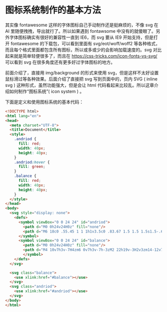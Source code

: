 # 图标系统制作的基本方法

其实像 fontawesome 这样的字体图标自己手动制作还是挺麻烦的，不像 svg 在 AI 里随便拽拽，导出就行了。所以如果遇到 fontawsome 中没有的就傻眼了。另外字体图标确实有很好的兼容性一直到 IE6，而 svg 要从 IE9 开始支持，但是打开 fontawesome 的下载包，可以看到里面有 svg/eot/woff/woff2 等各种格式，而且每个格式里面都包含所有图标，所以或多或少的会影响加载速度的。svg 对比起来就是简单轻便很多了，而且在 https://css-tricks.com/icon-fonts-vs-svg/ 可以看到 svg 在很多角度还有更多好过字体图标的地方。

前面介绍了，直接用 img/background 的形式来使用 svg，但是这样不太好设置鼠标滑过等各种效果。后面介绍了直接把 svg 写到页面中的，页内 SVG ( inline svg ) 这种形式，虽然功能强大，但是会让 html 代码看起来比较乱。所以这章介绍如何制作“图标系统”( icon system ) 。

下面是定义和使用图标系统的基本代码：

```html
<!DOCTYPE html>
<html lang="en">
<head>
  <meta charset="UTF-8">
  <title>Document</title>
  <style>
    .andriod {
      fill: red;
      width: 40px;
      height: 40px;
    }
    .andriod:hover {
      fill: green;
    }
    .balance {
      fill: red;
      width: 40px;
      height: 40px;
    }
  </style>
</head>
<body>
  <svg style="display: none">
    <defs>
      <symbol viewBox="0 0 24 24" id="andriod">
        <path d="M0 0h24v24H0z" fill="none"/>
        <path d="M6 18c0 .55.45 1 1 1h1v3.5c0 .83.67 1.5 1.5 1.5s1.5-.67 1.5-1.5V19h2v3.5c0 .83.67 1.5 1.5 1.5s1.5-.67 1.5-1.5V19h1c.55 0 1-.45 1-1V8H6v10zM3.5 8C2.67 8 2 8.67 2 9.5v7c0 .83.67 1.5 1.5 1.5S5 17.33 5 16.5v-7C5 8.67 4.33 8 3.5 8zm17 0c-.83 0-1.5.67-1.5 1.5v7c0 .83.67 1.5 1.5 1.5s1.5-.67 1.5-1.5v-7c0-.83-.67-1.5-1.5-1.5zm-4.97-5.84l1.3-1.3c.2-.2.2-.51 0-.71-.2-.2-.51-.2-.71 0l-1.48 1.48C13.85 1.23 12.95 1 12 1c-.96 0-1.86.23-2.66.63L7.85.15c-.2-.2-.51-.2-.71 0-.2.2-.2.51 0 .71l1.31 1.31C6.97 3.26 6 5.01 6 7h12c0-1.99-.97-3.75-2.47-4.84zM10 5H9V4h1v1zm5 0h-1V4h1v1z"/>
      </symbol>
      <symbol viewBox="0 0 24 24" id="balance">
        <path d="M0 0h24v24H0z" fill="none"/>
        <path d="M4 10v7h3v-7H4zm6 0v7h3v-7h-3zM2 22h19v-3H2v3zm14-12v7h3v-7h-3zm-4.5-9L2 6v2h19V6l-9.5-5z"/>
        </symbol>
    </defs>
  </svg>

  <svg class="balance">
    <use xlink:href="#balance"></use>
  </svg>
  <svg class="andriod">
    <use xlink:href="#andriod"></use>
  </svg>
</body>
</html>
```
